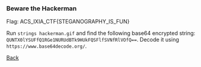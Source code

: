 ### Beware the Hackerman

Flag: ACS_IXIA_CTF{STEGANOGRAPHY_IS_FUN}

Run `strings hackerman.gif` and find the following base64 encrypted string:
`QUNTX0lYSUFfQ1RGe1NURUdBTk9HUkFQSFlfSVNfRlVOfQ==`.
Decode it using `https://www.base64decode.org/`.

[Back](../../ixia_ctf.md)
